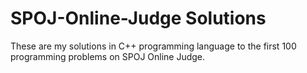 # SPOJ-Online-Judge Solutions
These are my solutions in C++ programming language to the first 100 programming problems on SPOJ Online Judge.
